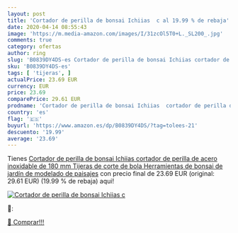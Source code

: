 ```yaml
---
layout: post
title: 'Cortador de perilla de bonsai Ichiias  c al 19.99 % de rebaja'
date: 2020-04-14 08:55:43
image: 'https://m.media-amazon.com/images/I/31zcOl5T0+L._SL200_.jpg'
comments: true
category: ofertas
author: ring
slug: 'B0839DY4DS-es Cortador de perilla de bonsai Ichiias cortador de perilla...'
sku: 'B0839DY4DS-es'
tags: [ 'tijeras', ]
actualPrice: 23.69 EUR
currency: EUR
price: 23.69
comparePrice: 29.61 EUR
prodname: 'Cortador de perilla de bonsai Ichiias  cortador de perilla de acero inoxidable de 180 mm Tijeras de corte de bola Herramientas de bonsai de jardín de modelado de paisajes'
country: 'es'
flag: '🇪🇸'
buyurl: 'https://www.amazon.es/dp/B0839DY4DS/?tag=tolees-21'
descuento: '19.99'
average: '23.69'
---
```


Tienes [Cortador de perilla de bonsai Ichiias  cortador de perilla de acero inoxidable de 180 mm Tijeras de corte de bola Herramientas de bonsai de jardín de modelado de paisajes](https://www.amazon.es/dp/B0839DY4DS/?tag=tolees-21) con precio final de  23.69 EUR (original: 29.61 EUR) (19.99 %  de rebaja) aqui!

[![Cortador de perilla de bonsai Ichiias  c](https://m.media-amazon.com/images/I/31zcOl5T0+L._SL200_.jpg)](https://www.amazon.es/dp/B0839DY4DS/?tag=tolees-21)

🔎:


[🛒 Comprar!!!](https://www.amazon.es/dp/B0839DY4DS/?tag=tolees-21)
